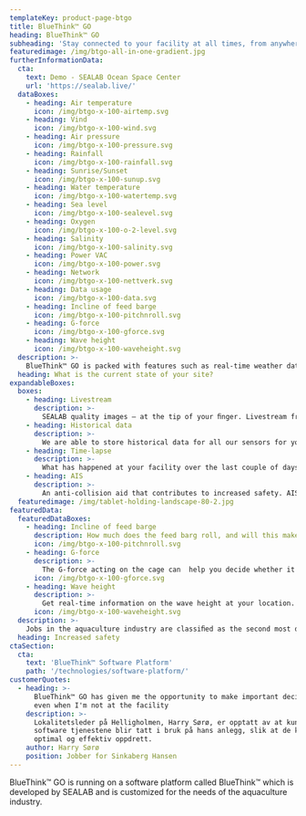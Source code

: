 ```yaml
---
templateKey: product-page-btgo
title: BlueThink™ GO
heading: BlueThink™ GO
subheading: 'Stay connected to your facility at all times, from anywhere!'
featuredimage: /img/btgo-all-in-one-gradient.jpg
furtherInformationData:
  cta:
    text: Demo - SEALAB Ocean Space Center
    url: 'https://sealab.live/'
  dataBoxes:
    - heading: Air temperature
      icon: /img/btgo-x-100-airtemp.svg
    - heading: Vind
      icon: /img/btgo-x-100-wind.svg
    - heading: Air pressure
      icon: /img/btgo-x-100-pressure.svg
    - heading: Rainfall
      icon: /img/btgo-x-100-rainfall.svg
    - heading: Sunrise/Sunset
      icon: /img/btgo-x-100-sunup.svg
    - heading: Water temperature
      icon: /img/btgo-x-100-watertemp.svg
    - heading: Sea level
      icon: /img/btgo-x-100-sealevel.svg
    - heading: Oxygen
      icon: /img/btgo-x-100-o-2-level.svg
    - heading: Salinity
      icon: /img/btgo-x-100-salinity.svg
    - heading: Power VAC
      icon: /img/btgo-x-100-power.svg
    - heading: Network
      icon: /img/btgo-x-100-nettverk.svg
    - heading: Data usage
      icon: /img/btgo-x-100-data.svg
    - heading: Incline of feed barge
      icon: /img/btgo-x-100-pitchnroll.svg
    - heading: G-force
      icon: /img/btgo-x-100-gforce.svg
    - heading: Wave height
      icon: /img/btgo-x-100-waveheight.svg
  description: >-
    BlueThink™ GO is packed with features such as real-time weather data, AIS data, sensor data from the cages and parameters measuring the safety of your employees. Not to mention the long-awaited livestream service.
  heading: What is the current state of your site?
expandableBoxes:
  boxes:
    - heading: Livestream
      description: >-
        SEALAB quality images – at the tip of your ﬁnger. Livestream from the surface camera allows you to monitor your facility at all times.
    - heading: Historical data
      description: >-
        We are able to store historical data for all our sensors for your facility. The data can be saved for as long as you want; 30 days, six months or two years?
    - heading: Time-lapse
      description: >-
        What has happened at your facility over the last couple of days? During storms or unexpected events it may be helpful to see a time-lapse containing footage from the previous days. In addition to automatic daily generated time-lapses, you can also schedule customized time-lapses.
    - heading: AIS
      description: >-
        An anti-collision aid that contributes to increased safety. AIS equipment installed on the feed barge allows you to see and be seen by vessels in your area.
  featuredimage: /img/tablet-holding-landscape-80-2.jpg
featuredData:
  featuredDataBoxes:
    - heading: Incline of feed barge
      description: How much does the feed barg roll, and will this make it uncomfortable to work there?
      icon: /img/btgo-x-100-pitchnroll.svg
    - heading: G-force
      description: >-
        The G-force acting on the cage can  help you decide whether it is safe to work at that location.
      icon: /img/btgo-x-100-gforce.svg
    - heading: Wave height
      description: >-
        Get real-time information on the wave height at your location.
      icon: /img/btgo-x-100-waveheight.svg
  description: >-
    Jobs in the aquaculture industry are classiﬁed as the second most dangerous in Norway. Safety must therefore be taken seriously.
  heading: Increased safety
ctaSection:
  cta:
    text: 'BlueThink™ Software Platform'
    path: '/technologies/software-platform/'
customerQuotes:
  - heading: >-
      BlueThink™ GO has given me the opportunity to make important decisions, 
      even when I'm not at the facility
    description: >-
      Lokalitetsleder på Helligholmen, Harry Sørø, er opptatt av at kun de beste
      software tjenestene blir tatt i bruk på hans anlegg, slik at de kan sikre
      optimal og effektiv oppdrett.
    author: Harry Sørø
    position: Jobber for Sinkaberg Hansen
---
```


BlueThink™ GO is running on a software platform called BlueThink™ which is developed by SEALAB and is customized for the needs of the aquaculture industry.
